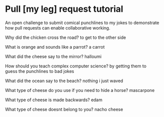 # Pull [my leg] request tutorial
An open challenge to submit comical punchlines to my jokes to demonstrate how pull requests can enable collaborative working. 

Why did the chicken cross the road? 
to get to the other side

What is orange and sounds like a parrot? 
a carrot

What did the cheese say to the mirror? 
halloumi

How should you teach complex computer science? 
by getting them to guess the punchlines to bad jokes

What did the ocean say to the beach?
nothing i just waved

What type of cheese do you use if you need to hide a horse?
mascarpone

What type of cheese is made backwards?
edam

What type of cheese doesnt belong to you?
nacho cheese
